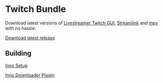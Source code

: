 
# Twitch Bundle

Download latest versions of [Livestreamer Twitch GUI](https://github.com/bastimeyer/livestreamer-twitch-gui),
[Streamlink](https://github.com/streamlink/streamlink) and [mpv](https://mpv.io/) with no hassle.

[Download latest release](https://github.com/denisix/twitch-bundle/releases)

## Building

[Inno Setup](http://www.jrsoftware.org/isdl.php)

[Inno Downloader Plugin](https://mitrichsoftware.wordpress.com/inno-setup-tools/inno-download-plugin/)
